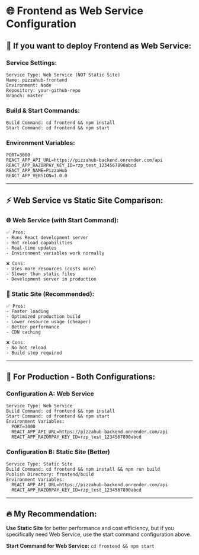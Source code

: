 # 🌐 Frontend as Web Service Configuration

## 🔧 **If you want to deploy Frontend as Web Service:**

### **Service Settings:**
```
Service Type: Web Service (NOT Static Site)
Name: pizzahub-frontend
Environment: Node
Repository: your-github-repo
Branch: master
```

### **Build & Start Commands:**
```
Build Command: cd frontend && npm install
Start Command: cd frontend && npm start
```

### **Environment Variables:**
```
PORT=3000
REACT_APP_API_URL=https://pizzahub-backend.onrender.com/api
REACT_APP_RAZORPAY_KEY_ID=rzp_test_1234567890abcd
REACT_APP_NAME=PizzaHub
REACT_APP_VERSION=1.0.0
```

---

## ⚡ **Web Service vs Static Site Comparison:**

### **🌐 Web Service (with Start Command):**
```
✅ Pros:
- Runs React development server
- Hot reload capabilities
- Real-time updates
- Environment variables work normally

❌ Cons:
- Uses more resources (costs more)
- Slower than static files
- Development server in production
```

### **📁 Static Site (Recommended):**
```
✅ Pros:
- Faster loading
- Optimized production build
- Lower resource usage (cheaper)
- Better performance
- CDN caching

❌ Cons:
- No hot reload
- Build step required
```

---

## 🎯 **For Production - Both Configurations:**

### **Configuration A: Web Service**
```
Service Type: Web Service
Build Command: cd frontend && npm install
Start Command: cd frontend && npm start
Environment Variables:
  PORT=3000
  REACT_APP_API_URL=https://pizzahub-backend.onrender.com/api
  REACT_APP_RAZORPAY_KEY_ID=rzp_test_1234567890abcd
```

### **Configuration B: Static Site (Better)**
```
Service Type: Static Site  
Build Command: cd frontend && npm install && npm run build
Publish Directory: frontend/build
Environment Variables:
  REACT_APP_API_URL=https://pizzahub-backend.onrender.com/api
  REACT_APP_RAZORPAY_KEY_ID=rzp_test_1234567890abcd
```

---

## 🔥 **My Recommendation:**

**Use Static Site** for better performance and cost efficiency, but if you specifically need Web Service, use the start command configuration above.

**Start Command for Web Service:** `cd frontend && npm start`
